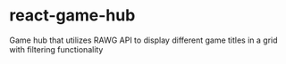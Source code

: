 # react-game-hub
Game hub that utilizes RAWG API to display different game titles in a grid with filtering functionality
